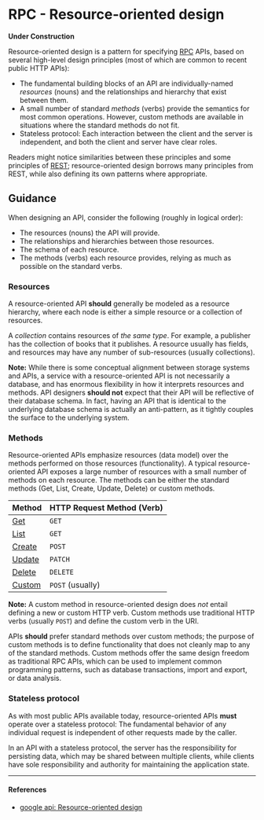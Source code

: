   # RPC - Resource-oriented design
**Under Construction**

Resource-oriented design is a pattern for specifying [RPC](https://en.wikipedia.org/wiki/Remote_procedure_call) APIs, based on
several high-level design principles (most of which are common to recent public
HTTP APIs):

- The fundamental building blocks of an API are individually-named _resources_
  (nouns) and the relationships and hierarchy that exist between them.
- A small number of standard _methods_ (verbs) provide the semantics for most
  common operations. However, custom methods are available in situations where
  the standard methods do not fit.
- Stateless protocol: Each interaction between the client and the server is
  independent, and both the client and server have clear roles.

Readers might notice similarities between these principles and some principles
of [REST](https://en.wikipedia.org/wiki/Representational_state_transfer); resource-oriented design borrows many principles from REST, while
also defining its own patterns where appropriate.

## Guidance

When designing an API, consider the following (roughly in logical order):

- The resources (nouns) the API will provide.
- The relationships and hierarchies between those resources.
- The schema of each resource.
- The methods (verbs) each resource provides, relying as much as possible on
  the standard verbs.

### Resources

A resource-oriented API **should** generally be modeled as a resource
hierarchy, where each node is either a simple resource or a collection of
resources.

A _collection_ contains resources of _the same type_. For example, a publisher
has the collection of books that it publishes. A resource usually has fields,
and resources may have any number of sub-resources (usually collections).

**Note:** While there is some conceptual alignment between storage systems and
APIs, a service with a resource-oriented API is not necessarily a database, and
has enormous flexibility in how it interprets resources and methods. API
designers **should not** expect that their API will be reflective of their
database schema. In fact, having an API that is identical to the underlying
database schema is actually an anti-pattern, as it tightly couples the surface
to the underlying system.

### Methods

Resource-oriented APIs emphasize resources (data model) over the methods
performed on those resources (functionality). A typical resource-oriented API
exposes a large number of resources with a small number of methods on each
resource. The methods can be either the standard methods (Get, List, Create, Update, Delete) or custom methods.

| Method   | HTTP Request Method (Verb) |
|----------|----------------------------|
| [Get](https://google.aip.dev/131)    | `GET`                      |
| [List](https://google.aip.dev/132)   | `GET`                      |
| [Create](https://google.aip.dev/133) | `POST`                     |
| [Update](https://google.aip.dev/134) | `PATCH`                    |
| [Delete](https://google.aip.dev/135) | `DELETE`                   |
| [Custom](https://google.aip.dev/136) | `POST` (usually)           |

**Note:** A custom method in resource-oriented design does _not_ entail
defining a new or custom HTTP verb. Custom methods use traditional HTTP verbs
(usually `POST`) and define the custom verb in the URI.

APIs **should** prefer standard methods over custom methods; the purpose of
custom methods is to define functionality that does not cleanly map to any of
the standard methods. Custom methods offer the same design freedom as
traditional RPC APIs, which can be used to implement common programming
patterns, such as database transactions, import and export, or data analysis.

### Stateless protocol

As with most public APIs available today, resource-oriented APIs **must**
operate over a stateless protocol: The fundamental behavior of any individual
request is independent of other requests made by the caller.

In an API with a stateless protocol, the server has the responsibility for
persisting data, which may be shared between multiple clients, while clients
have sole responsibility and authority for maintaining the application state.

---

#### References
- [google api: Resource-oriented design](https://google.aip.dev/121)




